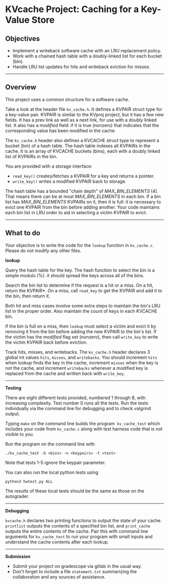 # KVcache Project: Caching for a Key-Value Store

## Objectives

* Implement a writeback software cache with an LRU replacement policy.
* Work with a chained hash table with a doubly-linked list for each bucket (bin).
* Handle LRU list updates for hits and writeback eviction for misses.
---

## Overview

This project uses a common structure for a software cache.

Take a look at the header file `kv_cache.h`.   It defines a KVPAIR struct type for a key-value pair.
KVPAIR is similar to the KVproj project, but it has a few new fields.   It has a
prev link as well as a next link, for use with a doubly linked list.   It also has a 
*modified* field: if it is true (nonzero) that indicates that the corresponding
value has been modified in the cache.

The `kv_cache.h` header also defines a KVCACHE struct type to represent a
bucket (bin) of a hash table.   The hash table indexes all  KVPAIRs in the cache.
It is an array of KVCACHE buckets (bins), each with a doubly linked list of
KVPAIRs in the bin.

You are provided with a storage interface:

* `read_key()` creates/fetches a KVPAIR for a key and returns a pointer.
* `write_key()` writes a modified KVPAIR back to storage.

The hash table has a bounded "chain depth" of *MAX_BIN_ELEMENTS* (4).
That means there can be at most *MAX_BIN_ELEMENTS* in each bin.   If a bin
list has *MAX_BIN_ELEMENTS* KVPAIRs on it, then it is full: it is necessary to
evict one KVPAIR from the bin before adding another.   Your code maintains each bin list in LRU 
order to aid in selecting a victim KVPAIR to evict.

---

## What to do

Your objective is to write the code for the `lookup` function in `kv_cache.c`. 
Please do not modify any other files.

**lookup**

Query the hash table for the key.  The hash function
to select the bin is a simple modulo (%).   it should spread the keys across all of the bins.

Search the bin list to determine if the request is a hit or a miss.  On a hit, return the KVPAIR*. 
On a miss, call `read_key` to get the KVPAIR and add it to the bin, then return it.

Both hit and miss cases involve some extra steps to maintain the bin's LRU list in the proper
order.   Also maintain the count of keys in each KVCACHE bin.

If the bin is full on a miss, then `lookup` must select a victim and evict it by removing it
from the bin before adding
the new KVPAIR to the bin's list.   If the victim has the *modified*
flag set (nonzero), then call `write_key` to write the victim KVPAIR back before eviction.

Track hits, misses, and writebacks.   The `kv_cache.h` header declares 3 global int values `hits`, `misses`, and `writebacks`.
You should increment `hits` when lookup finds the key in the cache, increment `misses`
when the key is not the cache, and increment `writebacks` whenever a modified
key is replaced from the cache and written back with `write_key`.

---

**Testing**

There are eight different tests provided, numbered 1 through 8, with increasing
complexity. Test number 0 runs all the tests. Run the tests individually via the command line for debugging and to check valgrind output.

Typing `make` on the command line builds the program` kv_cache_test` which includes your code from `kv_cache.c`
along with test harness code that is not visible to you.

Run the program on the command line with
```
./kv_cache_test -b <bins> -n <keypairs> -t <test>
```
Note that tests 1-5 ignore the keypair parameter.

You can also run the local python tests using
```
python3 hwtest.py ALL
```
The results of these local tests should be the same as those on the autograder.

---

**Debugging**

`kvcache.h` declares two printing functions to output
the state of your cache.  `printlist` outputs the contents of
a specified bin list, and `print_cache` outputs the entire contents
of the cache. Pair this with command line arguments for `kv_cache_test`
to run your program with small inputs and understand the cache contents
after each lookup.

---

**Submission**

- Submit your project on gradescope via gitlab in the usual way.
- Don't forget to include a file `statement.txt` summarizing
the collaboration and any sources of assistance.
